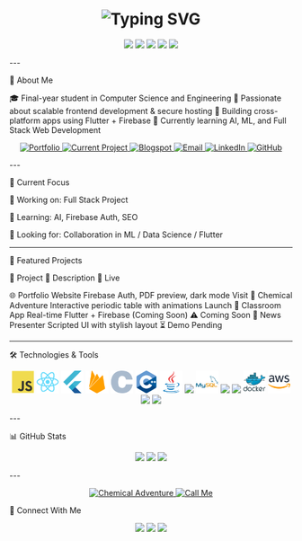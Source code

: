 <h1 align="center">
  <img src="https://readme-typing-svg.demolab.com?font=Fira+Code&weight=500&size=28&duration=3500&pause=800&color=00FFD5&center=true&vCenter=true&width=900&lines=Hi+%F0%9F%91%8B+I'm+Aminul+Islam;CSE+Final+Year+Student+From+Bangladesh;Flutter+%7C+Firebase+%7C+React.js+Lover;AI+and+ML+Learner;Welcome+to+My+Professional+GitHub+Portfolio!" alt="Typing SVG" />
</h1><p align="center">
  <img src="https://img.shields.io/badge/Frontend-Developer-00FFD5?style=for-the-badge&logo=html5&logoColor=black" />
  <img src="https://img.shields.io/badge/Firebase-Auth-orange?style=for-the-badge&logo=firebase&logoColor=white" />
  <img src="https://img.shields.io/badge/Flutter-Creator-blue?style=for-the-badge&logo=flutter&logoColor=white" />
  <img src="https://img.shields.io/badge/Location-Sylhet%2C%20Bangladesh-ff69b4?style=for-the-badge&logo=google-maps" />
  <img src="https://img.shields.io/badge/Netlify-Deployment-%2328B463?style=for-the-badge&logo=netlify&logoColor=white" />
</p>
---

🧠 About Me

🎓 Final-year student in Computer Science and Engineering
🚀 Passionate about scalable frontend development & secure hosting
📱 Building cross-platform apps using Flutter + Firebase
🧠 Currently learning AI, ML, and Full Stack Web Development

<p align="center">
  <a href="https://aminul-port.netlify.app/" target="_blank">
    <img src="https://img.shields.io/badge/🌐_My_Portfolio-000?style=for-the-badge&logo=netlify&logoColor=white&color=0ea5e9" alt="Portfolio"/>
  </a>
  <a href="https://sylhet-tution.netlify.app/" target="_blank">
    <img src="https://img.shields.io/badge/🛠️_Current_Project-000?style=for-the-badge&logo=react&logoColor=white&color=22c55e" alt="Current Project"/>
  </a>
  <a href="https://amndjcjcn360.blogspot.com/?m=1" target="_blank">
    <img src="https://img.shields.io/badge/📝_Blogspot_Blogs-000?style=for-the-badge&logo=blogger&logoColor=white&color=fb923c" alt="Blogspot"/>
  </a>
  <a href="mailto:mdaminulislam1516@gmail.com" target="_blank">
    <img src="https://img.shields.io/badge/📧_Email_Me-000?style=for-the-badge&logo=gmail&logoColor=white&color=ef4444" alt="Email"/>
  </a>
  <a href="https://www.linkedin.com/in/aminul-islam-97282b25a" target="_blank">
    <img src="https://img.shields.io/badge/🔗_LinkedIn_Profile-000?style=for-the-badge&logo=linkedin&logoColor=white&color=0a66c2" alt="LinkedIn"/>
  </a>
  <a href="https://github.com/aminul-port" target="_blank">
    <img src="https://img.shields.io/badge/💻_GitHub_Profile-000?style=for-the-badge&logo=github&logoColor=white" alt="GitHub"/>
  </a>
</p>
---

🚀 Current Focus

🔭 Working on: Full Stack Project

🧠 Learning: AI, Firebase Auth, SEO

🤝 Looking for: Collaboration in ML / Data Science / Flutter



---

🌟 Featured Projects

🚀 Project	📜 Description	🔗 Live

🌐 Portfolio Website	Firebase Auth, PDF preview, dark mode	Visit
🧪 Chemical Adventure	Interactive periodic table with animations	Launch
📱 Classroom App	Real-time Flutter + Firebase (Coming Soon)	⚠️ Coming Soon
📰 News Presenter	Scripted UI with stylish layout	⏳ Demo Pending



---

🛠️ Technologies & Tools

<p align="center">
  <img src="https://raw.githubusercontent.com/devicons/devicon/master/icons/javascript/javascript-original.svg" width="40"/>
  <img src="https://raw.githubusercontent.com/devicons/devicon/master/icons/react/react-original.svg" width="40"/>
  <img src="https://raw.githubusercontent.com/devicons/devicon/master/icons/flutter/flutter-original.svg" width="40"/>
  <img src="https://raw.githubusercontent.com/devicons/devicon/master/icons/firebase/firebase-plain.svg" width="40"/>
  <img src="https://raw.githubusercontent.com/devicons/devicon/master/icons/c/c-original.svg" width="40"/>
  <img src="https://raw.githubusercontent.com/devicons/devicon/master/icons/cplusplus/cplusplus-original.svg" width="40"/>
  <img src="https://raw.githubusercontent.com/devicons/devicon/master/icons/java/java-original.svg" width="40"/>
  <img src="https://cdn.worldvectorlogo.com/logos/django.svg" width="40"/>
  <img src="https://raw.githubusercontent.com/devicons/devicon/master/icons/mysql/mysql-original-wordmark.svg" width="40"/>
  <img src="https://www.svgrepo.com/show/303229/microsoft-sql-server-logo.svg" width="40"/>
  <img src="https://upload.wikimedia.org/wikipedia/commons/0/05/Scikit_learn_logo_small.svg" width="40"/>
  <img src="https://raw.githubusercontent.com/devicons/devicon/master/icons/docker/docker-original-wordmark.svg" width="40"/>
  <img src="https://raw.githubusercontent.com/devicons/devicon/master/icons/amazonwebservices/amazonwebservices-original-wordmark.svg" width="40"/>
  <img src="https://www.vectorlogo.zone/logos/google_cloud/google_cloud-icon.svg" width="40"/>
  <img src="https://www.vectorlogo.zone/logos/adobe_illustrator/adobe_illustrator-icon.svg" width="40"/>
</p>
---

📊 GitHub Stats

<p align="center">
  <img src="https://github-readme-stats.vercel.app/api?username=aminul-port&show_icons=true&theme=radical" width="400"/>
  <img src="https://github-readme-streak-stats.herokuapp.com?user=aminul-port&theme=radical" width="400"/>
  <img src="https://github-readme-stats.vercel.app/api/top-langs/?username=aminul-port&layout=compact&theme=radical" width="400"/>
</p>
---
<p align="center">
  <a href="https://chemicaladventure.netlify.app/" target="_blank">
    <img src="https://img.shields.io/badge/🔬_Chemical_Adventure_Project-000?style=for-the-badge&logo=chemex&logoColor=white&color=6b7280" alt="Chemical Adventure"/>
  </a>
  <a href="tel:+8801306466265">
    <img src="https://img.shields.io/badge/📞_Call_Me-000?style=for-the-badge&logo=whatsapp&logoColor=white&color=10b981" alt="Call Me"/>
  </a>
</p>

🔗 Connect With Me

<p align="center">
  <a href="mailto:mdaminulislam1516@gmail.com"><img src="https://img.shields.io/badge/Gmail-D14836?style=for-the-badge&logo=gmail&logoColor=white"/></a>
  <a href="https://github.com/aminul-port"><img src="https://img.shields.io/badge/GitHub-181717?style=for-the-badge&logo=github&logoColor=white"/></a>
  <a href="https://www.linkedin.com/in/aminul-islam-97282b25a"><img src="https://img.shields.io/badge/LinkedIn-0077B5?style=for-the-badge&logo=linkedin&logoColor=white"/></a>
</p>
